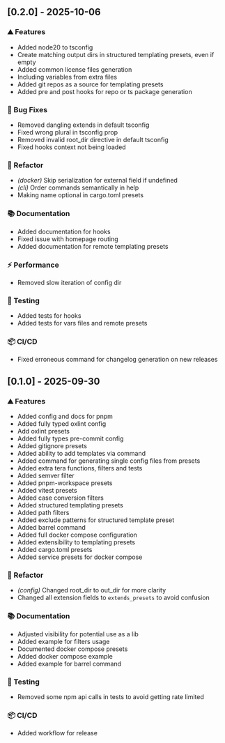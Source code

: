 ## [0.2.0] - 2025-10-06

### ⛰️  Features

- Added node20 to tsconfig
- Create matching output dirs in structured templating presets, even if empty
- Added common license files generation
- Including variables from extra files
- Added git repos as a source for templating presets
- Added pre and post hooks for repo or ts package generation

### 🐛 Bug Fixes

- Removed dangling extends in default tsconfig
- Fixed wrong plural in tsconfig prop
- Removed invalid root_dir directive in default tsconfig
- Fixed hooks context not being loaded

### 🚜 Refactor

- *(docker)* Skip serialization for external field if undefined
- *(cli)* Order commands semantically in help
- Making name optional in cargo.toml presets

### 📚 Documentation

- Added documentation for hooks
- Fixed issue with homepage routing
- Added documentation for remote templating presets

### ⚡ Performance

- Removed slow iteration of config dir

### 🧪 Testing

- Added tests for hooks
- Added tests for vars files and remote presets

### 📦 CI/CD

- Fixed erroneous command for changelog generation on new releases
## [0.1.0] - 2025-09-30

### ⛰️  Features

- Added config and docs for pnpm
- Added fully typed oxlint config
- Add oxlint presets
- Added fully types pre-commit config
- Added gitignore presets
- Added ability to add templates via command
- Added command for generating single config files from presets
- Added extra tera functions, filters and tests
- Added semver filter
- Added pnpm-workspace presets
- Added vitest presets
- Added case conversion filters
- Added structured templating presets
- Added path filters
- Added exclude patterns for structured template preset
- Added barrel command
- Added full docker compose configuration
- Added extensibility to templating presets
- Added cargo.toml presets
- Added service presets for docker compose

### 🚜 Refactor

- *(config)* Changed root_dir to out_dir for more clarity
- Changed all extension fields to `extends_presets` to avoid confusion

### 📚 Documentation

- Adjusted visibility for potential use as a lib
- Added example for filters usage
- Documented docker compose presets
- Added docker compose example
- Added example for barrel command

### 🧪 Testing

- Removed some npm api calls in tests to avoid getting rate limited

### 📦 CI/CD

- Added workflow for release
